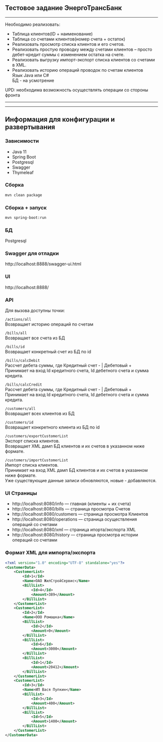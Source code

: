 ## Тестовое задание ЭнергоТрансБанк

----
Необходимо реализовать:
- Таблица клиентов(ID + наименование)
- Таблица со счетами клиентов(номер счета + остаток)
- Реализовать просмотр списка клиентов и его счетов.
- Реализовать простую проводку между счетами клиентов – просто дебет-кредит суммы с изменением остатка на счете.
- Реализовать выгрузку импорт-экспорт списка клиентов со счетами в XML.
- Реализовать историю операций проводок по счетам клиентов  
Язык Java или C#  
БД - на усмотрение  

UPD: необходима возможность осуществлять операции со стороны фронта

----

----

## Информация для конфигурации и развертывания

### Зависимости
- Java 11
- Spring Boot
- Postgresql
- Swagger
- Thymeleaf

### Сборка
```bash
mvn clean package
```

### Сборка + запуск
```bash
mvn spring-boot:run
```

### БД
Postgresql

### Swagger для отладки
http://localhost:8888/swagger-ui.html

### UI
http://localhost:8888/

### API
Для вызова доступны точки:

```/actions/all```  
Возвращает историю операций по счетам

```/bills/all```  
Возвращает все счета из БД

```/bills/id```  
Возвращает конкретный счет из БД по id

```/bills/calcDebit```  
Рассчет дебета суммы, где Кредитный счет - | Дебетовый +  
Принимает на вход Id кредитного счета, Id дебетного счета и сумма кредита.

```/bills/calcCredit```  
Рассчет дебета суммы, где Кредитный счет - | Дебетовый +  
Принимает на вход Id кредитного счета, Id дебетного счета и сумма кредита.

```/customers/all```  
Возвращает всех клиентов из БД

```/customers/id```  
Возвращает конкретного клиента из БД по id

```/customers/exportCustomerList```  
Экспорт списка клиентов.  
Возвращает XML дамп БД клиентов и их счетов в указанном ниже формате.

```/customers/importCustomerList```  
Импорт списка клиентов.  
Принимает на вход XML дамп БД клиентов и их счетов в указанном ниже формате.  
Уже существующие данные записи обновляются, новые - добавляются.

### UI Страницы
* http://localhost:8080/info       — главная (клиенты + их счета)
* http://localhost:8080/bills      — страница просмотра Счетов
* http://localhost:8080/customers  — страница просмотра Клиентов
* http://localhost:8080/operations  — страница осуществления операций со счетами
* http://localhost:8080/xml  — страница ипорта/экспорта XML
* http://localhost:8080/history  — страница просмотра истории операций со счетами

### Формат XML для импорта/экспорта
```xml
<?xml version="1.0" encoding="UTF-8" standalone="yes"?>
<CustomerData>
    <CustomerList>
        <Id>1</Id>
        <Name>ОАО ЖилСтройСервис</Name>
        <BillList>
            <Id>4</Id>
            <Amount>389</Amount>
        </BillList>
    </CustomerList>
    <CustomerList>
        <Id>2</Id>
        <Name>ООО Ромашка</Name>
        <BillList>
            <Id>2</Id>
            <Amount>0</Amount>
        </BillList>
        <BillList>
            <Id>6</Id>
            <Amount>3000</Amount>
        </BillList>
        <BillList>
            <Id>1</Id>
            <Amount>20412</Amount>
        </BillList>
    </CustomerList>
    <CustomerList>
        <Id>3</Id>
        <Name>ИП Вася Пупкин</Name>
        <BillList>
            <Id>3</Id>
            <Amount>400</Amount>
        </BillList>
        <BillList>
            <Id>5</Id>
            <Amount>1400</Amount>
        </BillList>
    </CustomerList>
</CustomerData>
```
